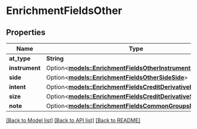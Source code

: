 # EnrichmentFieldsOther

## Properties

Name | Type | Description | Notes
------------ | ------------- | ------------- | -------------
**at_type** | **String** |  | 
**instrument** | Option<[**models::EnrichmentFieldsOtherInstrumentInstrument**](enrichment_fields_other_instrument_instrument.md)> |  | [optional]
**side** | Option<[**models::EnrichmentFieldsOtherSideSide**](enrichment_fields_other_side_side.md)> |  | [optional]
**intent** | Option<[**models::EnrichmentFieldsCreditDerivativeIntent**](enrichment_fields_credit_derivative_intent.md)> |  | [optional]
**size** | Option<[**models::EnrichmentFieldsCreditDerivativeSize**](enrichment_fields_credit_derivative_size.md)> |  | [optional]
**note** | Option<[**models::EnrichmentFieldsCommonGroupsNote**](enrichment_fields_common_groups_note.md)> |  | [optional]

[[Back to Model list]](../README.md#documentation-for-models) [[Back to API list]](../README.md#documentation-for-api-endpoints) [[Back to README]](../README.md)


